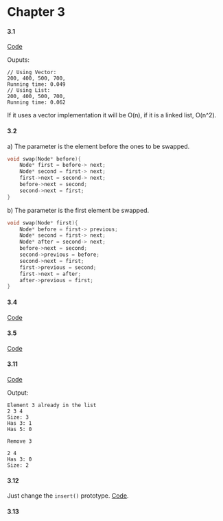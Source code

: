 # Chapter 3

#### 3.1
[Code](./31.cc)

Ouputs:

```
// Using Vector:
200, 400, 500, 700,
Running time: 0.049
// Using List:
200, 400, 500, 700,
Running time: 0.062
```

If it uses a vector implementation it will be O(n), if it is a linked list, O(n^2).

#### 3.2
a) The parameter is the element before the ones to be swapped. 
```c++
void swap(Node* before){
    Node* first = before-> next;
    Node* second = first-> next;
    first->next = second-> next;
    before->next = second;
    second->next = first;
}
```
b) The parameter is the first element be swapped. 
```c++
void swap(Node* first){
    Node* before = first-> previous;
    Node* second = first-> next;
    Node* after = second-> next;
    before->next = second;
    second->previous = before;
    second->next = first;
    first->previous = second;
    first->next = after;
    after->previous = first;
}
```
#### 3.4

[Code](./35.cc)

#### 3.5

[Code](./35.cc)

#### 3.11
[Code](./311.cc)

Output:

```
Element 3 already in the list
2 3 4
Size: 3
Has 3: 1
Has 5: 0

Remove 3

2 4
Has 3: 0
Size: 2
```

#### 3.12

Just change the `insert()` prototype. [Code](./312.cc).

#### 3.13